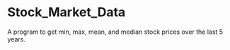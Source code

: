 # Stock_Market_Data
A program to get min, max, mean, and median stock prices over the last 5 years.
